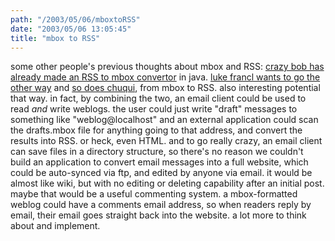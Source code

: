 ```yaml
---
path: "/2003/05/06/mboxtoRSS" 
date: "2003/05/06 13:05:45" 
title: "mbox to RSS" 
---
```

some other people's previous thoughts about mbox and RSS: <a href="http://crazybob.org/roller/page/crazybob/20030113">crazy bob has already made an RSS to mbox convertor</a> in java. <a href="http://justlooking.recursion.org/2003/Mar/9">luke francl wants to go the other way</a> and <a href="http://www.plaidworks.com/chuqui/blog/000164.html">so does chuqui</a>, from mbox to RSS. also interesting potential that way. in fact, by combining the two, an email client could be used to read *and* write weblogs. the user could just write "draft" messages to something like "weblog@localhost" and an external application could scan the drafts.mbox file for anything going to that address, and convert the results into RSS. or heck, even HTML. and to go really crazy, an email client can save files in a directory structure, so there's no reason we couldn't build an application to convert email messages into a full website, which could be auto-synced via ftp, and edited by anyone via email. it would be almost like wiki, but with no editing or deleting capability after an initial post. maybe that would be a useful commenting system. a mbox-formatted weblog could have a comments email address, so when readers reply by email, their email goes straight back into the website. a lot more to think about and implement.